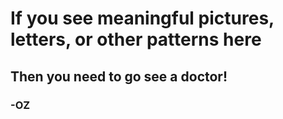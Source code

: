 # If you see meaningful pictures, letters, or other patterns here

## Then you need to go see a doctor!

### -OZ

